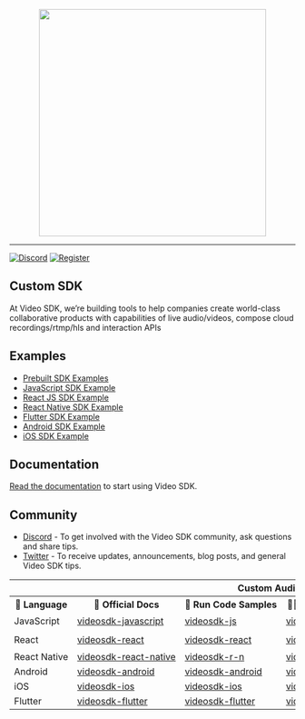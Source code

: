 <p align="center">
<img width="400" src="https://www.linkpicture.com/q/videosdk_Full-Logo_blue.png"/>
</p>

---

[![Discord](https://img.shields.io/discord/876774498798551130?label=Join%20Discord%20Developer%20Community)](https://discord.gg/kgAvyxtTxv)
[![Register](https://img.shields.io/badge/Contact-Know%20More-blue)](https://app.videosdk.live/signup)

## Custom SDK

<table style="table-layout:fixed; white-space: nowrap;">
  </tr>
    <th colspan="7">Custom Audio & Video SDK </th>
  <tr>
  
  <tr>
    <th>📙 Language</th>
    <th>📄 Official Docs</th>
     <th>🏃 Run Code Samples</th>
    <th>👨‍🔧API Reference</a></th>
    <th>♻️ Plugin</a></th>
    <th>Demo App</a></th>
     <th>Demo App</a></th> 
  </tr>
  
  <!-- TEMPLATE FOR NEW ROW -->
  <!-- START ROW
  <tr>
  <td>lang</td>
  </tr>
  END ROW -->
  
  <tr>
    <td> JavaScript </td>
    <td><a href="https://docs.videosdk.live/javascript/guide/video-and-audio-calling-api-sdk/getting-started" target="_blank" rel="noopener noreferrer">videosdk-javascript</a></td>
    <td><a href="https://github.com/videosdk-live/videosdk-rtc-javascript-sdk-example" target="_blank" rel="noopener noreferrer">videosdk-js</a></td>
    <td><a href="https://docs.videosdk.live/javascript/api/sdk-reference/setup" target="_blank" rel="noopener noreferrer">videosdk-js</a></td>
    <td><a href="https://www.npmjs.com/package/@videosdk.live/js-sdk" target="_blank" rel="noopener noreferrer">videosdk-js</a></td>
    <td><a href="https://www.videosdk.live/prebuilt" target="_blank" rel="noopener noreferrer">💻 js-demo</a></td>
    <td>-</td>
    
    
 </tr> 
 <tr>
    <td>React</td>
    <td><a href=https://docs.videosdk.live/react/guide/video-and-audio-calling-api-sdk/getting-started" target="_blank" rel="noopener noreferrer">videosdk-react</a></td>
    <td><a href="https://github.com/videosdk-live/videosdk-rtc-react-sdk-example" target="_blank" rel="noopener noreferrer">videosdk-react</a></td>
    <td><a href="https://docs.videosdk.live/react/api/sdk-reference/setup" target="_blank" rel="noopener noreferrer">videosdk-react</a></td>
    <td><a href="https://www.npmjs.com/package/@videosdk.live/react-sdk" target="_blank" rel="noopener noreferrer">videosdk-react</a></td>
    <td><a href="https://www.videosdk.live/prebuilt" target="_blank" rel="noopener noreferrer">💻 react-demo</a></td>
    <td>-</td>
  </tr>
  
  <tr>
    <td>React Native</td>
    <td><a href="https://docs.videosdk.live/react-native/guide/video-and-audio-calling-api-sdk/getting-started" target="_blank" rel="noopener noreferrer">videosdk-react-native</a></td>
    <td><a href="https://github.com/videosdk-live/videosdk-rtc-react-native-sdk-example" target="_blank" rel="noopener noreferrer">videosdk-r-n</a></td>
    <td><a href="https://docs.videosdk.live/react-native/api/sdk-reference/setup" target="_blank" rel="noopener noreferrer">videosdk-r-n</a></td>
    <td><a href="https://www.npmjs.com/package/@videosdk.live/react-native-sdk" target="_blank" rel="noopener noreferrer">videosdk-r-n</a></td>
    <td><a href="https://appdistribution.firebase.google.com/pub/i/0f3ac650239a944b" target="_blank" rel="noopener noreferrer">📲  android-demo</a></td>
     <td><a href="https://testflight.apple.com/join/LYj3QJPx" target="_blank" rel="noopener noreferrer">📲  ios-demo</a></td>
      </tr>
  
   <tr>
    <td>Android</td>
<td><a href="https://docs.videosdk.live/android/guide/video-and-audio-calling-api-sdk/getting-started" target="_blank" rel="noopener noreferrer">videosdk-android</a></td><td><a href="https://github.com/videosdk-live/videosdk-rtc-android-java-sdk-example" target="_blank" rel="noopener noreferrer">videosdk-android</a></td>
    <td><a href="https://docs.videosdk.live/android/api/sdk-reference/setup" target="_blank" rel="noopener noreferrer">videosdk-android</a></td>
<td>-</td>
<td><a href="https://appdistribution.firebase.google.com/pub/i/0f3ac650239a944b" target="_blank" rel="noopener noreferrer">📲  android-demo</a></td>
    <td>-</td>
  </tr>
  
   <tr>
    <td>iOS</td>
      <td><a href="https://docs.videosdk.live/ios/guide/video-and-audio-calling-api-sdk/getting-started" target="_blank" rel="noopener noreferrer">videosdk-ios</a></td>
      <td><a href="https://github.com/videosdk-live/videosdk-rtc-ios-sdk-example" target="_blank" rel="noopener noreferrer">videosdk-ios</a></td>
      <td><a href="https://docs.videosdk.live/ios/api/sdk-reference/setup" target="_blank" rel="noopener noreferrer">videosdk-ios</a></td>
      <td>-</td>
      <td>-</td>
      <td>-</td>
    
  </tr>
 
 <tr>
 <td>Flutter</td>
    <td><a href="https://docs.videosdk.live/flutter/guide/video-and-audio-calling-api-sdk/getting-started" target="_blank" rel="noopener noreferrer">videosdk-flutter</a></td>
    <td><a href="https://github.com/videosdk-live/videosdk-rtc-flutter-sdk-example" target="_blank" rel="noopener noreferrer">videosdk-flutter</a></td>
    <td><a href="https://docs.videosdk.live/flutter/api/sdk-reference/setup" target="_blank" rel="noopener noreferrer">videosdk-flutter</a></td>
    <td><a href="https://pub.dev/packages/videosdk" target="_blank" rel="noopener noreferrer">videosdk-flutter</a></td>
    <td><a href="https://appdistribution.firebase.google.com/pub/i/0f3ac650239a944b" target="_blank" rel="noopener noreferrer">📲  android-demo</a></td>
    <td><a href="https://testflight.apple.com/join/C1UOYbxh" target="_blank" rel="noopener noreferrer">📲  ios-demo</a></td>
  
  </tr>

At Video SDK, we’re building tools to help companies create world-class collaborative products with capabilities of live audio/videos, compose cloud recordings/rtmp/hls and interaction APIs
  

## Examples
- [Prebuilt SDK Examples](https://github.com/videosdk-live/videosdk-rtc-prebuilt-examples)
- [JavaScript SDK Example](https://github.com/videosdk-live/videosdk-rtc-javascript-sdk-example)
- [React JS SDK Example](https://github.com/videosdk-live/videosdk-rtc-react-sdk-example)
- [React Native SDK Example](https://github.com/videosdk-live/videosdk-rtc-react-native-sdk-example)
- [Flutter SDK Example](https://github.com/videosdk-live/videosdk-rtc-flutter-sdk-example)
- [Android SDK Example](https://github.com/videosdk-live/videosdk-rtc-android-java-sdk-example)
- [iOS SDK Example](https://github.com/videosdk-live/videosdk-rtc-ios-sdk-example)



## Documentation
[Read the documentation](https://docs.videosdk.live/) to start using Video SDK.

## Community
- [Discord](https://discord.gg/Gpmj6eCq5u) - To get involved with the Video SDK community, ask questions and share tips.
- [Twitter](https://twitter.com/video_sdk) - To receive updates, announcements, blog posts, and general Video SDK tips.
